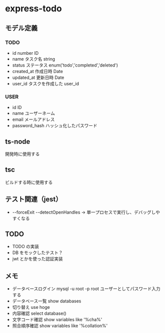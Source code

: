 # express-todo

## モデル定義

### TODO

- id number ID
- name タスク名 string
- status ステータス enum('todo','completed','deleted')
- created_at 作成日時 Date
- updated_at 更新日時 Date
- user_id タスクを作成した user_id

### USER

- id ID
- name ユーザーネーム
- email メールアドレス
- password_hash ハッシュ化したパスワード

## ts-node

開発時に使用する

## tsc

ビルドする時に使用する

## テスト関連（jest）

- --forceExit --detectOpenHandles -> 単一プロセスで実行し、デバッグしやすくなる

## TODO

- TODO の実装
- DB をモックしたテスト？
- jwt とかを使った認証実装

## メモ

- データベースログイン mysql -u root -p root ユーザーとしてパスワード入力する
- データベース一覧 show databases
- 切り替え use hoge
- 内容確認 select database()
- 文字コード確認 show variables like '%cha%'
- 照合順序確認 show variables like '%collation%'
